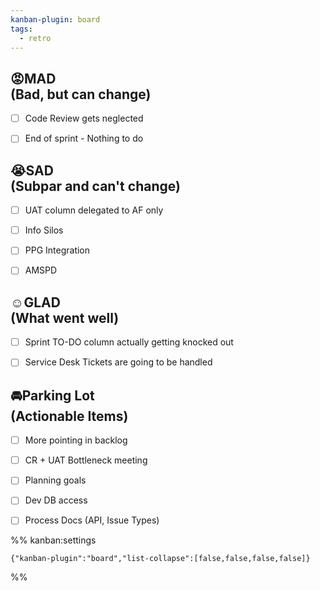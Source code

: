 ```yaml
---
kanban-plugin: board
tags:
  - retro
---
```


## 😡MAD <br>(Bad, but can change)

- [ ] Code Review gets neglected
- [ ] End of sprint - Nothing to do


## 😭SAD<br>(Subpar and can't change)

- [ ] UAT column delegated to AF only
- [ ] Info Silos
- [ ] PPG Integration
- [ ] AMSPD


## ☺️GLAD<br>(What went well)

- [ ] Sprint TO-DO column actually getting knocked out
- [ ] Service Desk Tickets are going to be handled


## 🚘Parking Lot<br>(Actionable Items)

- [ ] More pointing in backlog
- [ ] CR + UAT Bottleneck meeting
- [ ] Planning goals
- [ ] Dev DB access
- [ ] Process Docs (API, Issue Types)




%% kanban:settings
```
{"kanban-plugin":"board","list-collapse":[false,false,false,false]}
```
%%